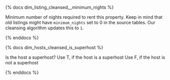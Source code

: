 {% docs dim_listing_cleansed__minimum_nights %}

Minimum number of nights required to rent this property.
Keep in mind that old listings might have `minimum_nights` set
to 0 in the source tables. Our cleansing algorithm updates this to `1`.

{% enddocs %}


{% docs dim_hosts_cleansed_is_superhost %}

Is the host a superhost? 
Use T, if the host is a superhost
Use F, if the host is not a superhost

{% enddocs %}